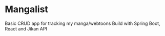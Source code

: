 # Mangalist
Basic CRUD app for tracking my manga/webtoons
Build with Spring Boot, React and Jikan API
